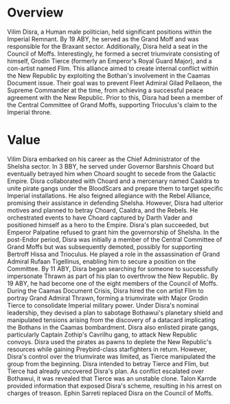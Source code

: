 # Overview
Vilim Disra, a Human male politician, held significant positions within the Imperial Remnant.
By 19 ABY, he served as the Grand Moff and was responsible for the Braxant sector.
Additionally, Disra held a seat in the Council of Moffs.
Interestingly, he formed a secret triumvirate consisting of himself, Grodin Tierce (formerly an Emperor's Royal Guard Major), and a con-artist named Flim.
This alliance aimed to create internal conflict within the New Republic by exploiting the Bothan's involvement in the Caamas Document issue.
Their goal was to prevent Fleet Admiral Gilad Pellaeon, the Supreme Commander at the time, from achieving a successful peace agreement with the New Republic.
Prior to this, Disra had been a member of the Central Committee of Grand Moffs, supporting Trioculus's claim to the Imperial throne.

# Value
Vilim Disra embarked on his career as the Chief Administrator of the Shelsha sector.
In 3 BBY, he served under Governor Barshnis Choard but eventually betrayed him when Choard sought to secede from the Galactic Empire.
Disra collaborated with Choard and a mercenary named Caaldra to unite pirate gangs under the BloodScars and prepare them to target specific Imperial installations.
He also feigned allegiance with the Rebel Alliance, promising their assistance in defending Shelsha.
However, Disra had ulterior motives and planned to betray Choard, Caaldra, and the Rebels.
He orchestrated events to have Choard captured by Darth Vader and positioned himself as a hero to the Empire.
Disra's plan succeeded, but Emperor Palpatine refused to grant him the governorship of Shelsha.
In the post-Endor period, Disra was initially a member of the Central Committee of Grand Moffs but was subsequently demoted, possibly for supporting Bertroff Hissa and Trioculus.
He played a role in the assassination of Grand Admiral Rufaan Tigellinus, enabling him to secure a position on the Committee.
By 11 ABY, Disra began searching for someone to successfully impersonate Thrawn as part of his plan to overthrow the New Republic.
By 19 ABY, he had become one of the eight members of the Council of Moffs.
During the Caamas Document Crisis, Disra hired the con artist Flim to portray Grand Admiral Thrawn, forming a triumvirate with Major Grodin Tierce to consolidate Imperial military power.
Under Disra's nominal leadership, they devised a plan to sabotage Bothawui's planetary shield and manipulated tensions arising from the discovery of a datacard implicating the Bothans in the Caamas bombardment.
Disra also enlisted pirate gangs, particularly Captain Zothip's Cavrilhu gang, to attack New Republic convoys.
Disra used the pirates as pawns to deplete the New Republic's resources while gaining Preybird-class starfighters in return.
However, Disra's control over the triumvirate was limited, as Tierce manipulated the group from the beginning.
Disra intended to betray Tierce and Flim, but Tierce had already uncovered Disra's plan.
As conflict escalated over Bothawui, it was revealed that Tierce was an unstable clone.
Talon Karrde provided information that exposed Disra's scheme, resulting in his arrest on charges of treason.
Ephin Sarreti replaced Disra on the Council of Moffs.